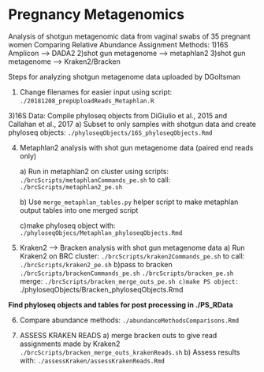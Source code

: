 # Pregnancy Metagenomics
Analysis of shotgun metagenomic data from vaginal swabs of 35 pregnant women 
Comparing Relative Abundance Assignment Methods:
1)16S Amplicon --> DADA2
2)shot gun metagenome --> metaphlan2
3)shot gun metagenome --> Kraken2/Bracken


Steps for analyzing shotgun metagenome data uploaded by DGoltsman
1) Change filenames for easier  input using script: `./20181208_prepUploadReads_Metaphlan.R`

3)16S Data: Compile phyloseq objects from DiGiulio et al., 2015 and Callahan et al., 2017 
	a) Subset to only samples with shotgun data and create phyloseq objects: `./phyloseqObjects/16S_phyloseqObjects.Rmd`

4) Metaphlan2 analysis with shot gun metagenome data (paired end reads only)

	a) Run in metaphlan2 on cluster using scripts: `./brcScripts/metaphlanCommands_pe.sh`
	to call: `./brcScripts/metaphlan2_pe.sh`

	b) Use `merge_metaphlan_tables.py` helper script to make metaphlan output tables into one merged script

	c)make phyloseq object with: `./phyloseqObjecs/Metaphlan_phyloseqObjects.Rmd`

5) Kraken2 --> Bracken analysis with shot gun metagenome data
	a) Run Kraken2 on BRC cluster: `./brcScripts/kraken2Commands_pe.sh`
	to call: `./brcScripts/kraken2_pe.sh`
	b)pass to bracken `./brcScripts/brackenCommands_pe.sh` `./brcScripts/bracken_pe.sh`
	merge: `./brcScripts/bracken_merge_outs_pe.sh
	c)make PS object: `./phyloseqObjects/Bracken_phyloseqObjects.Rmd
 
 **Find phyloseq objects and tables for post processing in ./PS_RData**
 
6) Compare abundance methods: `./abundanceMethodsComparisons.Rmd`

7) ASSESS KRAKEN READS
	a) merge bracken outs to give read assignments made by Kraken2 `./brcScripts/bracken_merge_outs_krakenReads.sh`
	b) Assess results with: `./assessKraken/assessKrakenReads.Rmd`	
		
